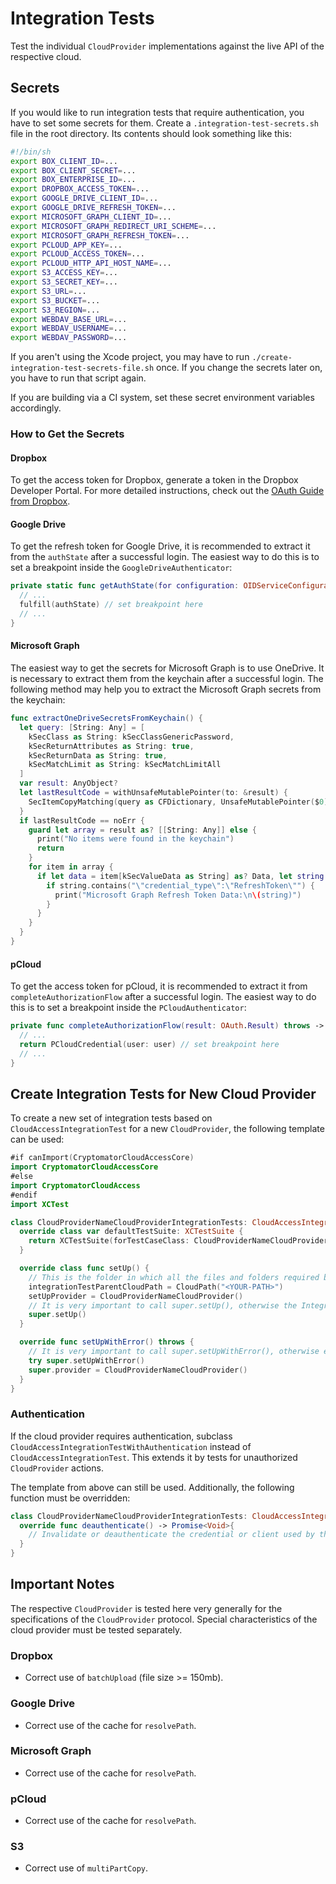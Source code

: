 # Integration Tests

Test the individual `CloudProvider` implementations against the live API of the respective cloud.

## Secrets

If you would like to run integration tests that require authentication, you have to set some secrets for them. Create a `.integration-test-secrets.sh` file in the root directory. Its contents should look something like this:

```sh
#!/bin/sh
export BOX_CLIENT_ID=...
export BOX_CLIENT_SECRET=...
export BOX_ENTERPRISE_ID=...
export DROPBOX_ACCESS_TOKEN=...
export GOOGLE_DRIVE_CLIENT_ID=...
export GOOGLE_DRIVE_REFRESH_TOKEN=...
export MICROSOFT_GRAPH_CLIENT_ID=...
export MICROSOFT_GRAPH_REDIRECT_URI_SCHEME=...
export MICROSOFT_GRAPH_REFRESH_TOKEN=...
export PCLOUD_APP_KEY=...
export PCLOUD_ACCESS_TOKEN=...
export PCLOUD_HTTP_API_HOST_NAME=...
export S3_ACCESS_KEY=...
export S3_SECRET_KEY=...
export S3_URL=...
export S3_BUCKET=...
export S3_REGION=...
export WEBDAV_BASE_URL=...
export WEBDAV_USERNAME=...
export WEBDAV_PASSWORD=...
```

If you aren't using the Xcode project, you may have to run `./create-integration-test-secrets-file.sh` once. If you change the secrets later on, you have to run that script again.

If you are building via a CI system, set these secret environment variables accordingly.

### How to Get the Secrets

#### Dropbox

To get the access token for Dropbox, generate a token in the Dropbox Developer Portal. For more detailed instructions, check out the [OAuth Guide from Dropbox](https://developers.dropbox.com/oauth-guide).

#### Google Drive

To get the refresh token for Google Drive, it is recommended to extract it from the `authState` after a successful login. The easiest way to do this is to set a breakpoint inside the `GoogleDriveAuthenticator`:

```swift
private static func getAuthState(for configuration: OIDServiceConfiguration, with presentingViewController: UIViewController, credential: GoogleDriveCredential) -> Promise<OIDAuthState> {
  // ...
  fulfill(authState) // set breakpoint here
  // ...
}
```

#### Microsoft Graph

The easiest way to get the secrets for Microsoft Graph is to use OneDrive. It is necessary to extract them from the keychain after a successful login. The following method may help you to extract the Microsoft Graph secrets from the keychain:

```swift
func extractOneDriveSecretsFromKeychain() {
  let query: [String: Any] = [
    kSecClass as String: kSecClassGenericPassword,
    kSecReturnAttributes as String: true,
    kSecReturnData as String: true,
    kSecMatchLimit as String: kSecMatchLimitAll
  ]
  var result: AnyObject?
  let lastResultCode = withUnsafeMutablePointer(to: &result) {
    SecItemCopyMatching(query as CFDictionary, UnsafeMutablePointer($0))
  }
  if lastResultCode == noErr {
    guard let array = result as? [[String: Any]] else {
      print("No items were found in the keychain")
      return
    }
    for item in array {
      if let data = item[kSecValueData as String] as? Data, let string = String(data: data, encoding: .utf8) {
        if string.contains("\"credential_type\":\"RefreshToken\"") {
          print("Microsoft Graph Refresh Token Data:\n\(string)")
        }
      }
    }
  }
}
```

#### pCloud

To get the access token for pCloud, it is recommended to extract it from `completeAuthorizationFlow` after a successful login. The easiest way to do this is to set a breakpoint inside the `PCloudAuthenticator`:

```swift
private func completeAuthorizationFlow(result: OAuth.Result) throws -> PCloudCredential {
  // ...
  return PCloudCredential(user: user) // set breakpoint here
  // ...
}
```

## Create Integration Tests for New Cloud Provider

To create a new set of integration tests based on `CloudAccessIntegrationTest` for a new `CloudProvider`, the following template can be used:

```swift
#if canImport(CryptomatorCloudAccessCore)
import CryptomatorCloudAccessCore
#else
import CryptomatorCloudAccess
#endif
import XCTest

class CloudProviderNameCloudProviderIntegrationTests: CloudAccessIntegrationTest {
  override class var defaultTestSuite: XCTestSuite {
    return XCTestSuite(forTestCaseClass: CloudProviderNameCloudProviderIntegrationTests.self)
  }

  override class func setUp() {
    // This is the folder in which all the files and folders required by the integration test are created and in which the individual tests are executed. This can also be the root folder.
    integrationTestParentCloudPath = CloudPath("<YOUR-PATH>")
    setUpProvider = CloudProviderNameCloudProvider()
    // It is very important to call super.setUp(), otherwise the IntegrationTest will not be built correctly.
    super.setUp()
  }

  override func setUpWithError() throws {
    // It is very important to call super.setUpWithError(), otherwise errors from the IntegrationTest once setup will not be considered correctly.
    try super.setUpWithError()
    super.provider = CloudProviderNameCloudProvider()
  }
}
```

### Authentication

If the cloud provider requires authentication, subclass `CloudAccessIntegrationTestWithAuthentication` instead of `CloudAccessIntegrationTest`. This extends it by tests for unauthorized `CloudProvider` actions.

The template from above can still be used. Additionally, the following function must be overridden:

```swift
class CloudProviderNameCloudProviderIntegrationTests: CloudAccessIntegrationTestWithAuthentication {
  override func deauthenticate() -> Promise<Void>{
    // Invalidate or deauthenticate the credential or client used by the CloudProvider.
  }
}
```

## Important Notes

The respective `CloudProvider` is tested here very generally for the specifications of the `CloudProvider` protocol. Special characteristics of the cloud provider must be tested separately.

### Dropbox

- Correct use of `batchUpload` (file size >= 150mb).

### Google Drive

- Correct use of the cache for `resolvePath`.

### Microsoft Graph

- Correct use of the cache for `resolvePath`.

### pCloud

- Correct use of the cache for `resolvePath`.

### S3

- Correct use of `multiPartCopy`.
